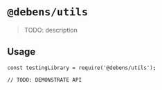 # `@debens/utils`

> TODO: description

## Usage

```
const testingLibrary = require('@debens/utils');

// TODO: DEMONSTRATE API
```
